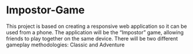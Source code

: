 # Impostor-Game
This project is based on creating a responsive web application so it can be used from a phone. The application will be the “Impostor” game, allowing friends to play together on the same device. There will be two different gameplay methodologies: Classic and Adventure
